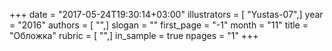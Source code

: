 +++
date = "2017-05-24T19:30:14+03:00"
illustrators = [ "Yustas-07",]
year = "2016"
authors = [ "",]
slogan = ""
first_page = "-1"
month = "11"
title = "Обложка"
rubric = [ "",]
in_sample = true
npages = "1"
+++
